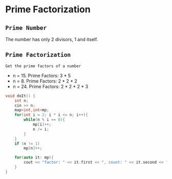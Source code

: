 # Prime Factorization

## `Prime Number`
The number has only 2 divisors, 1 and itself.

## `Prime Factorization`
`Get the prime factors of a number`
- n = 15. Prime Factors: 3 * 5
- n = 8. Prime Factors: 2 * 2 * 2
- n = 24. Prime Factors: 2 * 2 * 2 * 3
  

```cpp
void doIt() {
    int n;
    cin >> n;
    map<int,int>mp;
    for(int i = 2; i * i <= n; i++){
        while(n % i == 0){
            mp[i]++;
            n /= i;
        }
    }   
    if (n != 1)
        mp[n]++;

    for(auto it: mp){
        cout << "factor: " << it.first << ", count: " << it.second << "\n";
    }
}
```
